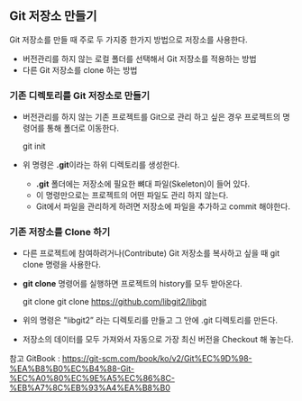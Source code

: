 ## Git 저장소 만들기

Git 저장소를 만들 때 주로 두 가지중 한가지 방법으로 저장소를 사용한다. 

 - 버전관리를 하지 않는 로컬 폴더를 선택해서 Git 저장소를 적용하는 방법
 - 다른 Git 저장소를 clone 하는 방법

### 기존 디렉토리를 Git 저장소로 만들기

 - 버전관리를 하지 않는 기존 프로젝트를 Git으로 관리 하고 싶은 경우 프로젝트의 명령어를 통해 폴더로 이동한다.

    
    git init


 - 위 명령은 **.git**이라는 하위 디렉토리를 생성한다. 
   - **.git** 폴더에는 저장소에 필요한 뼈대 파일(Skeleton)이 들어 있다.  
   - 이 명령만으로는 프로젝트의 어떤 파일도 관리 하지 않는다.
   - Git에서 파일을 관리하게 하려면 저장소에 파일을 추가하고 commit 해야한다.

### 기존 저장소를 Clone 하기

 - 다른 프로젝트에 참여하려거나(Contribute) Git 저장소를 복사하고 싶을 때 git clone 명령을 사용한다.  
 - **git clone** 명령어를 실행하면 프로젝트의 history를 모두 받아온다.


    git clone <url>
    git clone https://github.com/libgit2/libgit


 - 위의 명령은 "libgit2” 라는 디렉토리를 만들고 그 안에 .git 디렉토리를 만든다.
 - 저장소의 데이터를 모두 가져와서 자동으로 가장 최신 버전을 Checkout 해 놓는다.

참고 GitBook : https://git-scm.com/book/ko/v2/Git%EC%9D%98-%EA%B8%B0%EC%B4%88-Git-%EC%A0%80%EC%9E%A5%EC%86%8C-%EB%A7%8C%EB%93%A4%EA%B8%B0